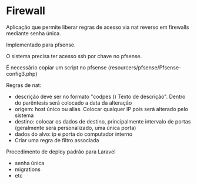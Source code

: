 # Firewall

Aplicação que permite liberar regras de acesso via nat reverso em firewalls mediante senha única.

Implementado para pfsense.

O sistema precisa ter acesso ssh por chave no pfsense.

É necessário copiar um script no pfsense (resourcers/pfsense/Pfsense-config3.php)

Regras de nat:
* descrição deve ser no formato "codpes () Texto de descrição". Dentro do parêntesis será colocado a data da alteração
* orígem: host único ou alias. Colocar qualquer IP pois será alterado pelo sistema
* destino: colocar os dados de destino, principalmente intervalo de portas (geralmente será personalizado, uma única porta)
* dados do alvo: ip e porta do computador interno
* Criar uma regra de filtro associada

Procedimento de deploy padrão para Laravel
* senha única
* migrations
* etc
